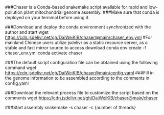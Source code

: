 ###Chaser is a Conda-based snakemake script available for rapid and low-pollution plant mitochondrial genome assembly.
###Make sure that conda is deployed on your terminal before using it.

###Download and deploy the conda environment synchronized with the author and start
wget https://cdn.jsdelivr.net/gh/DaiWeiKIB/chaser@main/chaser_env.yml    #For mainland Chinese users utilize jsdelivr as a static resource server, as a stable and fast mirror source to access download
conda env create -f chaser_env.yml
conda activate chaser

###The default script configuration file can be obtained using the following command
wget https://cdn.jsdelivr.net/gh/DaiWeiKIB/chaser@main/config.yaml
###Fill in the genome information to be assembled according to the comments in config.yaml

###Download the relevant process file to customize the script based on the comments
wget https://cdn.jsdelivr.net/gh/DaiWeiKIB/chaser@main/chaser

###Start assembly
snakemake -s chaser -c {number of threads}
